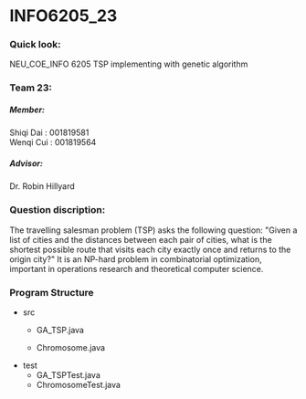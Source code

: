 # INFO6205_23
### Quick look: ###
NEU_COE_INFO 6205 TSP implementing with genetic algorithm

### Team 23: ###
##### Member: #####
Shiqi Dai : 001819581<br>
Wenqi Cui : 001819564<br>
##### Advisor: #####
Dr. Robin Hillyard

### Question discription: ###
The travelling salesman problem (TSP) asks the following question: "Given a list of cities and the distances between each pair of cities, what is the shortest possible route that visits each city exactly once and returns to the origin city?" It is an NP-hard problem in combinatorial optimization, important in operations research and theoretical computer science.

### Program Structure ###
- src
   - GA_TSP.java
           
   - Chromosome.java
- test
   - GA_TSPTest.java
   - ChromosomeTest.java
